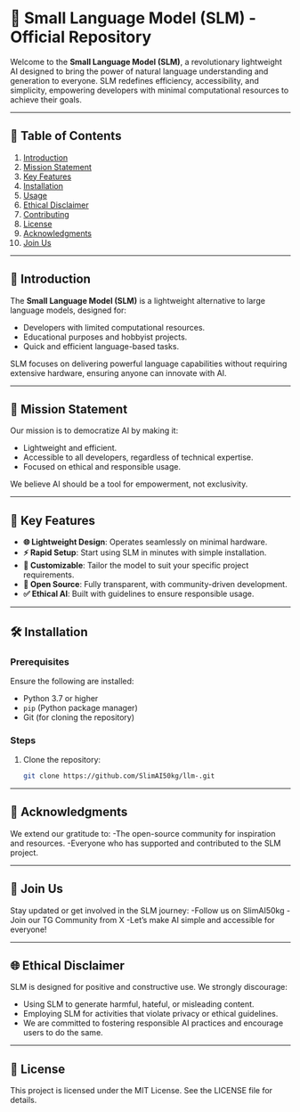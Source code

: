 # 🚀 Small Language Model (SLM) - Official Repository

Welcome to the **Small Language Model (SLM)**, a revolutionary lightweight AI designed to bring the power of natural language understanding and generation to everyone. SLM redefines efficiency, accessibility, and simplicity, empowering developers with minimal computational resources to achieve their goals.

---

## 📖 Table of Contents

1. [Introduction](#introduction)
2. [Mission Statement](#mission-statement)
3. [Key Features](#key-features)
4. [Installation](#installation)
5. [Usage](#usage)
6. [Ethical Disclaimer](#ethical-disclaimer)
7. [Contributing](#contributing)
8. [License](#license)
9. [Acknowledgments](#acknowledgments)
10. [Join Us](#join-us)

---

## 🌟 Introduction

The **Small Language Model (SLM)** is a lightweight alternative to large language models, designed for:
- Developers with limited computational resources.
- Educational purposes and hobbyist projects.
- Quick and efficient language-based tasks.

SLM focuses on delivering powerful language capabilities without requiring extensive hardware, ensuring anyone can innovate with AI.

---

## 🎯 Mission Statement

Our mission is to democratize AI by making it:
- Lightweight and efficient.
- Accessible to all developers, regardless of technical expertise.
- Focused on ethical and responsible usage.

We believe AI should be a tool for empowerment, not exclusivity.

---

## 🔑 Key Features

- **🌐 Lightweight Design**: Operates seamlessly on minimal hardware.
- **⚡ Rapid Setup**: Start using SLM in minutes with simple installation.
- **🔧 Customizable**: Tailor the model to suit your specific project requirements.
- **📜 Open Source**: Fully transparent, with community-driven development.
- **✅ Ethical AI**: Built with guidelines to ensure responsible usage.

---

## 🛠 Installation

### Prerequisites
Ensure the following are installed:
- Python 3.7 or higher
- `pip` (Python package manager)
- Git (for cloning the repository)

### Steps
1. Clone the repository:
   ```bash
   git clone https://github.com/SlimAI50kg/llm-.git

---

## 🙏 Acknowledgments

We extend our gratitude to:
-The open-source community for inspiration and resources.
-Everyone who has supported and contributed to the SLM project.

---

## 📢 Join Us
Stay updated or get involved in the SLM journey:
-Follow us on SlimAI50kg
-Join our TG Community from X
-Let’s make AI simple and accessible for everyone!

---

## 🌐 Ethical Disclaimer
SLM is designed for positive and constructive use. We strongly discourage:
- Using SLM to generate harmful, hateful, or misleading content.
- Employing SLM for activities that violate privacy or ethical guidelines.
- We are committed to fostering responsible AI practices and encourage users to do the same.

---

## 📜 License
This project is licensed under the MIT License. See the LICENSE file for details.
